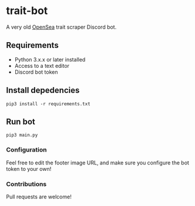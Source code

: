 # trait-bot

A very old [OpenSea](https://opensea.io/) trait scraper Discord bot. <br>

## Requirements 
- Python 3.x.x or later installed
- Access to a text editor
- Discord bot token <br>

## Install depedencies
`pip3 install -r requirements.txt` <br>
  
## Run bot
`pip3 main.py`  <br>

### Configuration
Feel free to edit the footer image URL, and make sure you configure the bot token to your own!  <br>


### Contributions
Pull requests are welcome!  <br>
